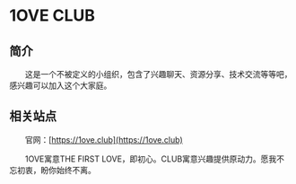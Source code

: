 # 1OVE CLUB

## 简介

&emsp;&emsp;这是一个不被定义的小组织，包含了兴趣聊天、资源分享、技术交流等等吧，感兴趣可以加入这个大家庭。

## 相关站点

&emsp;&emsp;官网：[https://1ove.club](https://1ove.club)

&emsp;&emsp;1OVE寓意THE FIRST LOVE，即初心。CLUB寓意兴趣提供原动力。愿我不忘初衷，盼你始终不离。


